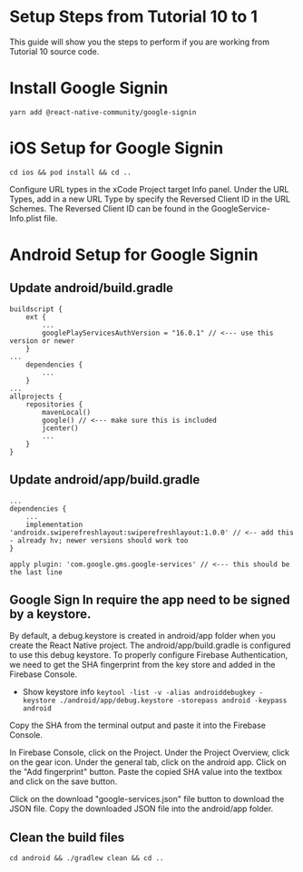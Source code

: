 # Setup Steps from Tutorial 10 to 1
This guide will show you the steps to perform if you are working from Tutorial 10 source code.

# Install Google Signin

`yarn add @react-native-community/google-signin`

# iOS Setup for Google Signin

`cd ios && pod install && cd ..`

Configure URL types in the xCode Project target Info panel. Under the URL Types, add in a new URL Type by specify the Reversed Client ID in the URL Schemes. The Reversed Client ID can be found in the GoogleService-Info.plist file.

# Android Setup for Google Signin
## Update android/build.gradle

```
buildscript {
    ext {
        ...
        googlePlayServicesAuthVersion = "16.0.1" // <--- use this version or newer
    }
...
    dependencies {
        ...
    }
...
allprojects {
    repositories {
        mavenLocal()
        google() // <--- make sure this is included
        jcenter()
        ...
    }
}
```

## Update android/app/build.gradle

```
...
dependencies {
    ...
    implementation 'androidx.swiperefreshlayout:swiperefreshlayout:1.0.0' // <-- add this - already hv; newer versions should work too
}

apply plugin: 'com.google.gms.google-services' // <--- this should be the last line
```

## Google Sign In require the app need to be signed by a keystore.
By default, a debug.keystore is created in android/app folder when you create the React Native project. The android/app/build.gradle is configured to use this debug keystore. To properly configure Firebase Authentication, we need to get the SHA fingerprint from the key store and added in the Firebase Console.

* Show keystore info
`keytool -list -v -alias androiddebugkey -keystore ./android/app/debug.keystore -storepass android -keypass android`

Copy the SHA from the terminal output and paste it into the Firebase Console.

In Firebase Console, click on the Project. Under the Project Overview, click on the gear icon. Under the general tab, click on the android app. Click on the "Add fingerprint" button. Paste the copied SHA value into the textbox and click on the save button.

Click on the download "google-services.json" file button to download the JSON file. Copy the downloaded JSON file into the android/app folder.

## Clean the build files

`cd android && ./gradlew clean && cd ..`
